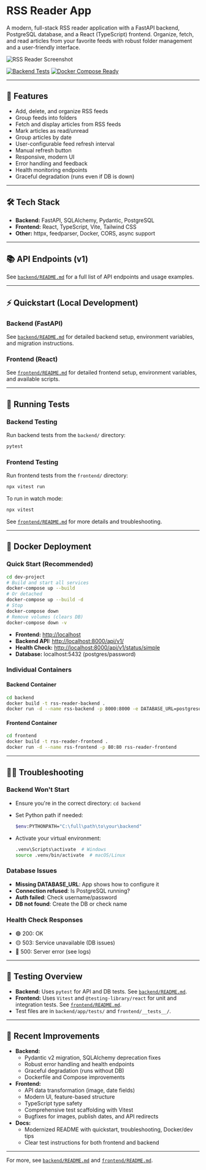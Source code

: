 # RSS Reader App

A modern, full-stack RSS reader application with a FastAPI backend, PostgreSQL database, and a React (TypeScript) frontend. Organize, fetch, and read articles from your favorite feeds with robust folder management and a user-friendly interface.

![RSS Reader Screenshot](docs/screenshot.png)

[![Backend Tests](https://github.com/your-org/rss-reader/actions/workflows/backend-tests.yml/badge.svg)](https://github.com/your-org/rss-reader/actions) [![Docker Compose Ready](https://img.shields.io/badge/docker--compose-ready-blue)](https://docs.docker.com/compose/)

---

## 🚀 Features

- Add, delete, and organize RSS feeds
- Group feeds into folders
- Fetch and display articles from RSS feeds
- Mark articles as read/unread
- Group articles by date
- User-configurable feed refresh interval
- Manual refresh button
- Responsive, modern UI
- Error handling and feedback
- Health monitoring endpoints
- Graceful degradation (runs even if DB is down)

---

## 🛠️ Tech Stack

- **Backend:** FastAPI, SQLAlchemy, Pydantic, PostgreSQL
- **Frontend:** React, TypeScript, Vite, Tailwind CSS
- **Other:** httpx, feedparser, Docker, CORS, async support

---

## 📚 API Endpoints (v1)

See [`backend/README.md`](backend/README.md) for a full list of API endpoints and usage examples.

---

## ⚡ Quickstart (Local Development)

### Backend (FastAPI)

See [`backend/README.md`](backend/README.md) for detailed backend setup, environment variables, and migration instructions.

### Frontend (React)

See [`frontend/README.md`](frontend/README.md) for detailed frontend setup, environment variables, and available scripts.

---

## 🧪 Running Tests

### Backend Testing

Run backend tests from the `backend/` directory:

```sh
pytest
```

### Frontend Testing

Run frontend tests from the `frontend/` directory:

```bash
npx vitest run
```

To run in watch mode:

```bash
npx vitest
```

See [`frontend/README.md`](frontend/README.md) for more details and troubleshooting.

---

## 🐳 Docker Deployment

### Quick Start (Recommended)

```sh
cd dev-project
# Build and start all services
docker-compose up --build
# Or detached
docker-compose up --build -d
# Stop
docker-compose down
# Remove volumes (clears DB)
docker-compose down -v
```

- **Frontend:** <http://localhost>
- **Backend API:** <http://localhost:8000/api/v1/>
- **Health Check:** <http://localhost:8000/api/v1/status/simple>
- **Database:** localhost:5432 (postgres/password)

### Individual Containers

#### Backend Container

```sh
cd backend
docker build -t rss-reader-backend .
docker run -d --name rss-backend -p 8000:8000 -e DATABASE_URL=postgresql://username:password@host:5432/database_name rss-reader-backend
```

#### Frontend Container

```sh
cd frontend
docker build -t rss-reader-frontend .
docker run -d --name rss-frontend -p 80:80 rss-reader-frontend
```

---

## 🧑‍💻 Troubleshooting

### Backend Won't Start

- Ensure you're in the correct directory: `cd backend`
- Set Python path if needed:

  ```sh
  $env:PYTHONPATH="C:\full\path\to\your\backend"
  ```

- Activate your virtual environment:

  ```sh
  .venv\Scripts\activate  # Windows
  source .venv/bin/activate  # macOS/Linux
  ```

### Database Issues

- **Missing DATABASE_URL**: App shows how to configure it
- **Connection refused**: Is PostgreSQL running?
- **Auth failed**: Check username/password
- **DB not found**: Create the DB or check name

### Health Check Responses

- 🟢 200: OK
- 🟡 503: Service unavailable (DB issues)
- 🔴 500: Server error (see logs)

---

## 🧪 Testing Overview

- **Backend:** Uses `pytest` for API and DB tests. See [`backend/README.md`](backend/README.md).
- **Frontend:** Uses `Vitest` and `@testing-library/react` for unit and integration tests. See [`frontend/README.md`](frontend/README.md).
- Test files are in `backend/app/tests/` and `frontend/__tests__/`.

---

## 📝 Recent Improvements

- **Backend:**
  - Pydantic v2 migration, SQLAlchemy deprecation fixes
  - Robust error handling and health endpoints
  - Graceful degradation (runs without DB)
  - Dockerfile and Compose improvements
- **Frontend:**
  - API data transformation (image, date fields)
  - Modern UI, feature-based structure
  - TypeScript type safety
  - Comprehensive test scaffolding with Vitest
  - Bugfixes for images, publish dates, and API redirects
- **Docs:**
  - Modernized README with quickstart, troubleshooting, Docker/dev tips
  - Clear test instructions for both frontend and backend

---

For more, see [`backend/README.md`](backend/README.md) and [`frontend/README.md`](frontend/README.md).
